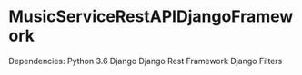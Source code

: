 # MusicServiceRestAPIDjangoFramework
Dependencies:
Python 3.6
Django
Django Rest Framework
Django Filters

